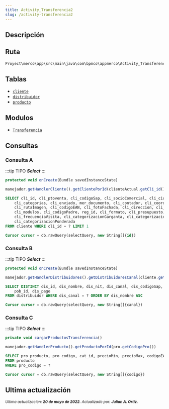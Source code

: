 ```yaml
---
title: Activity_Transferencia2
slug: /activity-transferencia2
---
```

## Descripción

## Ruta

```js
Proyect\merco\app\src\main\java\com\bpmco\appmerco\Activity_Transferencia2.java
```

## Tablas

- [```cliente```](./../sincronizacion/tablas/cliente.md)
- [```distribuidor```](./../sincronizacion/tablas/distribuidor.md)
- [```producto```](./../sincronizacion/tablas/producto.md)

## Modulos

- [```Transferencia```](./../modules/modulo-6.md)

## Consultas

### Consulta A

:::tip TIPO
***Select***
:::

```js title="Método desde donde se invoca"
protected void onCreate(Bundle savedInstanceState)
```

```js title="Método"
manejador.getHandlerCliente().getClientePorId(clienteActual.getCli_id())
```

```sql title="Query"
SELECT cli_id, cli_ptoventa, cli_codigoSap, cli_socioComercial, cli_ciudad,
    cli_categorias, cli_enviado, mer_documento, cli_contador, cli_coordenada, 
    cli_rutaImagen, cli_codigoEAN, cli_fotoFachada, cli_direccion, cli_canal, 
    cli_modulos, cli_codigoPadre, reg_id, cli_formato, cli_presupuesto, cli_subCanal,
    cli_frecuenciaVisita, cli_categorizacionGarganta, cli_categorizacionProbiotico, 
    cli_categorizacionPonderada
FROM cliente WHERE cli_id = ? LIMIT 1

Cursor cursor = db.rawQuery(selectQuery, new String[]{id})
```

### Consulta B

:::tip TIPO
***Select***
:::

```js title="Método desde donde se invoca"
protected void onCreate(Bundle savedInstanceState)
```

```js title="Método"
manejador.getHandlerDistribuidores().getDistribuidoresCanal(cliente.getCli_canal())
```

```sql title="Query"
SELECT DISTINCT dis_id, dis_nombre, dis_nit, dis_canal, dis_codigoSap, 
    pob_id, dis_pago
FROM distribuidor WHERE dis_canal = ? ORDER BY dis_nombre ASC

Cursor cursor = db.rawQuery(selectQuery, new String[]{canal})
```

### Consulta C

:::tip TIPO
***Select***
:::

```js title="Método desde donde se invoca"
private void cargarProductosTransferencia()
```

```js title="Método"
manejador.getHandlerProducto().getProductoPorId(pro.getCodigoPro())
```

```sql title="Query"
SELECT pro_producto, pro_codigo, cat_id, precioMin, precioMax, codigoEAN, codigoPLU, precioSugerido, graId, pro_subCanal
FROM producto 
WHERE pro_codigo = ?

Cursor cursor = db.rawQuery(selectQuery, new String[]{codigo})
```

## Ultima actualización

<div class='ultima-actualizacion'> 
    <small> 
        <i> Ultima actualización: <b> 20 de mayo de 2022.</b></i> 
    </small>
    <small> 
        <i> Actualizado por: <b> Julian A. Ortiz.</b></i> 
    </small> 
</div>
